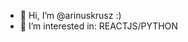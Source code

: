 - 👋 Hi, I’m @arinuskrusz :)
- 👀 I’m interested in: REACTJS/PYTHON


<!---
arinuskrusz/arinuskrusz is a ✨ special ✨ repository because its `README.md` (this file) appears on your GitHub profile.
You can click the Preview link to take a look at your changes.
--->
